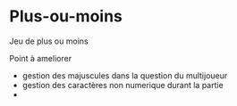 # Plus-ou-moins
Jeu de plus ou moins

Point à ameliorer

- gestion des majuscules dans la question du multijoueur
- gestion des caractères non numerique durant la partie
- 

